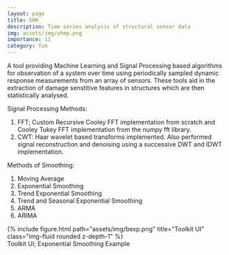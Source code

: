 ```yaml
---
layout: page
title: SHM
description: Time series analysis of structural sensor data
img: assets/img/shmp.png
importance: 11
category: fun
---
```


A tool providing Machine Learning and Signal Processing based algorithms 
for observation of a system over time using periodically sampled dynamic 
response measurements from an array of sensors. These tools aid in the extraction of
damage senstitive features in structures which are then statistically analysed.

Signal Processing Methods:
1. FFT; Custom Recursive Cooley FFT implementation from scratch and Cooley Tukey FFT implementation
from the numpy fft library.
2. CWT: Haar wavelet based transforms implemented. Also performed signal reconstruction
and denoising using a successive DWT and IDWT implementation.

Methods of Smoothing:
1. Moving Average
2. Exponential Smoothing
3. Trend Exponential Smoothing
4. Trend and Seasonal Exponential Smoothing
5. ARMA
6. ARIMA

<div class="row justify-content-sm-center">
    <div class="col-sm mt-3 mt-md-0">
        {% include figure.html path="assets/img/bexp.png" title="Toolkit UI" class="img-fluid rounded z-depth-1" %}
    </div>
</div>
<div class="caption">
   Toolkit UI; Exponential Smoothing Example
</div>